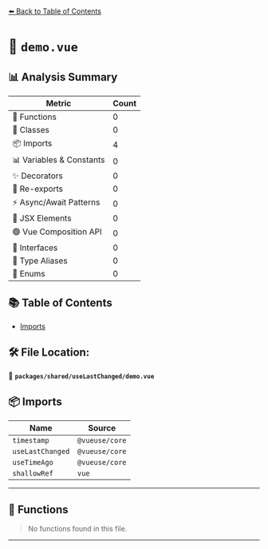 [⬅️ Back to Table of Contents](../../../index.md)

# 📄 `demo.vue`

## 📊 Analysis Summary

| Metric | Count |
|--------|-------|
| 🔧 Functions | 0 |
| 🧱 Classes | 0 |
| 📦 Imports | 4 |
| 📊 Variables & Constants | 0 |
| ✨ Decorators | 0 |
| 🔄 Re-exports | 0 |
| ⚡ Async/Await Patterns | 0 |
| 💠 JSX Elements | 0 |
| 🟢 Vue Composition API | 0 |
| 📐 Interfaces | 0 |
| 📑 Type Aliases | 0 |
| 🎯 Enums | 0 |

## 📚 Table of Contents

- [Imports](#imports)

## 🛠️ File Location:
📂 **`packages/shared/useLastChanged/demo.vue`**

## 📦 Imports

| Name | Source |
|------|--------|
| `timestamp` | `@vueuse/core` |
| `useLastChanged` | `@vueuse/core` |
| `useTimeAgo` | `@vueuse/core` |
| `shallowRef` | `vue` |


---

## 🔧 Functions

> No functions found in this file.


---
